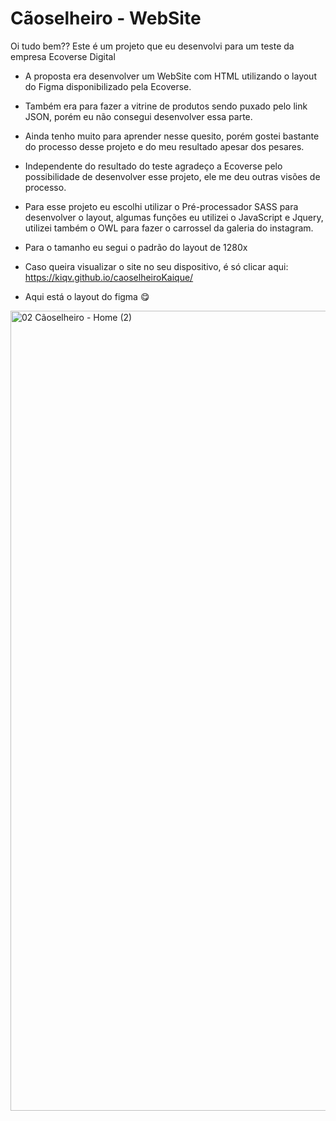 <h1>Cãoselheiro - WebSite</h1>

Oi tudo bem?? Este é um projeto que eu desenvolvi para um teste da empresa Ecoverse Digital

- A proposta era desenvolver um WebSite com HTML utilizando o layout do Figma disponibilizado pela Ecoverse. 

- Também era para fazer a vitrine de produtos sendo puxado pelo link JSON, porém eu não consegui desenvolver essa parte.
- Ainda tenho muito para aprender nesse quesito, porém gostei bastante do processo desse projeto e do meu resultado apesar dos pesares.
- Independente do resultado do teste agradeço a Ecoverse pelo possibilidade de desenvolver esse projeto, ele me deu outras visões de processo.

- Para esse projeto eu escolhi utilizar o Pré-processador SASS para desenvolver o layout, algumas funções eu utilizei o JavaScript e Jquery, utilizei também o OWL para fazer o carrossel da galeria do instagram.
- Para o tamanho eu segui o padrão do layout de 1280x

- Caso queira visualizar o site no seu dispositivo, é só clicar aqui: https://kiqv.github.io/caoselheiroKaique/

- Aqui está o layout do figma 😋
<img width="1280" alt="02 Cãoselheiro - Home (2)" src="https://user-images.githubusercontent.com/106081770/185481333-e9ecc852-adb5-4818-a3eb-15c9971fc62f.png">
